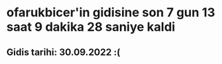 # ofarukbicer'in gidisine son 7 gun 13 saat 9 dakika 28 saniye kaldi

## Gidis tarihi: 30.09.2022 :(